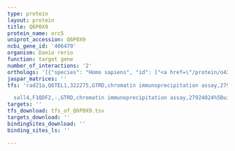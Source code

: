 ```yaml
---
type: protein
layout: protein
title: Q6P0X9
protein_name: orc5
uniprot_accession: Q6P0X9
ncbi_gene_id: '406479'
organism: Danio rerio
function: target gene
number_of_interactions: '2'
orthologs: '[{"species": "Homo sapiens", "id": ["<a href=\"/protein/o43913\">O43913</a>"]}, {"species": "Mus musculus", "id": ["<a href=\"/protein/q9wuv0\">Q9WUV0</a>"]}, {"species": "Rattus norvegicus", "id": ["<a href=\"/protein/a0a0g2k6d6\">A0A0G2K6D6</a>"]}, {"species": "Drosophila melanogaster", "id": ["<a href=\"/protein/q24169\">Q24169</a>"]}, {"species": "Saccharomyces cerevisiae", "id": ["<a href=\"/protein/p50874\">P50874</a>"]}]'
jaspar_matrices: ''
tfs: 'rad21a,Q6TEL1,322275,GTRD,chromatin immunoprecipitation assay,27924024%5Buid%5D,No

  sall4,F1QDF2,-,GTRD,chromatin immunoprecipitation assay,27924024%5Buid%5D,No'
targets: ''
tfs_download: tfs_of_Q6P0X9.tsv
targets_download: ''
bindingSites_download: ''
binding_sites_ls: ''

---
```

